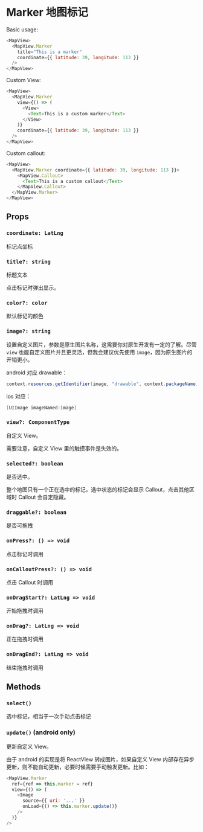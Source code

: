 # Marker 地图标记

Basic usage:
```javascript
<MapView>
  <MapView.Marker
    title="This is a marker"
    coordinate={{ latitude: 39, longitude: 113 }}
  />
</MapView>
```

Custom View:
```javascript
<MapView>
  <MapView.Marker
    view={() => (
      <View>
        <Text>This is a custom marker</Text>
      </View>
    )}
    coordinate={{ latitude: 39, longitude: 113 }}
  />
</MapView>
```

Custom callout:
```javascript
<MapView>
  <MapView.Marker coordinate={{ latitude: 39, longitude: 113 }}>
    <MapView.Callout>
      <Text>This is a custom callout</Text>
    </MapView.Callout>
  </MapView.Marker>
</MapView>
```

## Props

### `coordinate: LatLng`
标记点坐标

### `title?: string`
标题文本

点击标记时弹出显示。

### `color?: color`
默认标记的颜色

### `image?: string`
设置自定义图片，参数是原生图片名称，这需要你对原生开发有一定的了解。尽管 `view` 也能自定义图片并且更灵活，但我会建议优先使用 `image`，因为原生图片的开销更小。

android 对应 drawable：
```java
context.resources.getIdentifier(image, "drawable", context.packageName)
```

ios 对应：
```objective-c
[UIImage imageNamed:image]
```

### `view?: ComponentType`
自定义 View。

需要注意，自定义 View 里的触摸事件是失效的。

### `selected?: boolean`
是否选中。

整个地图只有一个正在选中的标记，选中状态的标记会显示 Callout，点击其他区域时 Callout 会自定隐藏。

### `draggable?: boolean`
是否可拖拽

### `onPress?: () => void`
点击标记时调用

### `onCalloutPress?: () => void`
点击 Callout 时调用

### `onDragStart?: LatLng => void`
开始拖拽时调用

### `onDrag?: LatLng => void`
正在拖拽时调用

### `onDragEnd?: LatLng => void`
结束拖拽时调用

## Methods

### `select()`
选中标记，相当于一次手动点击标记

### `update()` (android only)
更新自定义 View。

由于 android 的实现是将 ReactView 转成图片，如果自定义 View 内部存在异步更新，则不能自动更新，必要时候需要手动触发更新。比如：
```javascript
<MapView.Marker
  ref={ref => this.marker = ref}
  view={() => (
    <Image
      source={{ uri: '...' }}
      onLoad={() => this.marker.update()}
    />
  )}
/>
```